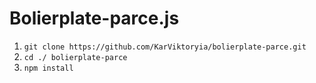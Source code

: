 # Bolierplate-parce.js

1. `git clone https://github.com/KarViktoryia/bolierplate-parce.git`
2. `cd ./ bolierplate-parce`
3. `npm install`

